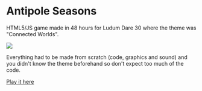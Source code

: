 Antipole Seasons
=======

HTML5/JS game made in 48 hours for Ludum Dare 30 where the theme was "Connected Worlds".

<img src="http://i.imgur.com/M1nsPLp.png" style="border: 0">

Everything had to be made from scratch (code, graphics and sound) and you didn't know the theme beforehand so don't expect too much of the code.

[Play it here](http://hopfog.com/antipole-seasons)
